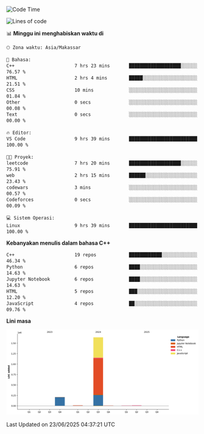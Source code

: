 <!--START_SECTION:waka-->
![Code Time](http://img.shields.io/badge/Code%20Time-288%20hrs%204%20mins-blue)

![Lines of code](https://img.shields.io/badge/Sejak%20Hello%20World%20aku%20telah%20menulis-1.9%20million%20baris%20kode-blue)

📊 **Minggu ini menghabiskan waktu di** 

```text
🕑︎ Zona waktu: Asia/Makassar

💬 Bahasa: 
C++                      7 hrs 23 mins       ███████████████████░░░░░░   76.57 % 
HTML                     2 hrs 4 mins        █████░░░░░░░░░░░░░░░░░░░░   21.51 % 
CSS                      10 mins             ░░░░░░░░░░░░░░░░░░░░░░░░░   01.84 % 
Other                    0 secs              ░░░░░░░░░░░░░░░░░░░░░░░░░   00.08 % 
Text                     0 secs              ░░░░░░░░░░░░░░░░░░░░░░░░░   00.00 % 

🔥 Editor: 
VS Code                  9 hrs 39 mins       █████████████████████████   100.00 % 

🐱‍💻 Proyek: 
leetcode                 7 hrs 20 mins       ███████████████████░░░░░░   75.91 % 
web                      2 hrs 15 mins       ██████░░░░░░░░░░░░░░░░░░░   23.43 % 
codewars                 3 mins              ░░░░░░░░░░░░░░░░░░░░░░░░░   00.57 % 
Codeforces               0 secs              ░░░░░░░░░░░░░░░░░░░░░░░░░   00.09 % 

💻 Sistem Operasi: 
Linux                    9 hrs 39 mins       █████████████████████████   100.00 % 
```

**Kebanyakan menulis dalam bahasa C++** 

```text
C++                      19 repos            ████████████░░░░░░░░░░░░░   46.34 % 
Python                   6 repos             ████░░░░░░░░░░░░░░░░░░░░░   14.63 % 
Jupyter Notebook         6 repos             ████░░░░░░░░░░░░░░░░░░░░░   14.63 % 
HTML                     5 repos             ███░░░░░░░░░░░░░░░░░░░░░░   12.20 % 
JavaScript               4 repos             ██░░░░░░░░░░░░░░░░░░░░░░░   09.76 % 
```



**Lini masa**

![Lines of Code chart](https://raw.githubusercontent.com/yusuf601/yusuf601/main/assets/bar_graph.png)


 Last Updated on 23/06/2025 04:37:21 UTC
<!--END_SECTION:waka-->

